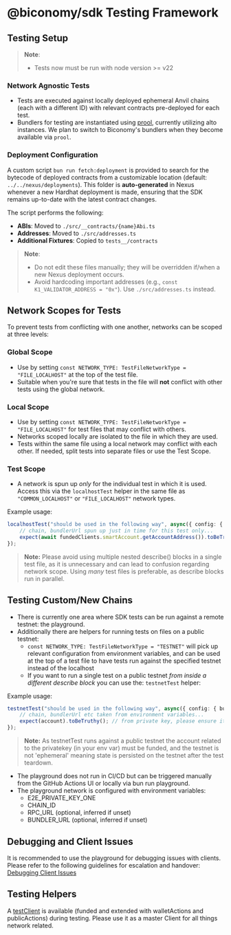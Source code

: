# @biconomy/sdk Testing Framework

## Testing Setup

> **Note**:  
> - Tests now must be run with node version >= v22

### Network Agnostic Tests
- Tests are executed against locally deployed ephemeral Anvil chains (each with a different ID) with relevant contracts pre-deployed for each test.
- Bundlers for testing are instantiated using [prool](https://github.com/wevm/prool), currently utilizing alto instances. We plan to switch to Biconomy's bundlers when they become available via `prool`.

### Deployment Configuration
A custom script `bun run fetch:deployment` is provided to search for the bytecode of deployed contracts from a customizable location (default: `../../nexus/deployments`). This folder is **auto-generated** in Nexus whenever a new Hardhat deployment is made, ensuring that the SDK remains up-to-date with the latest contract changes.

The script performs the following:
- **ABIs**: Moved to `./src/__contracts/{name}Abi.ts`
- **Addresses**: Moved to `./src/addresses.ts`
- **Additional Fixtures**: Copied to `tests__/contracts`

> **Note**:  
> - Do not edit these files manually; they will be overridden if/when a new Nexus deployment occurs.
> - Avoid hardcoding important addresses (e.g., `const K1_VALIDATOR_ADDRESS = "0x"`). Use `./src/addresses.ts` instead.

## Network Scopes for Tests

To prevent tests from conflicting with one another, networks can be scoped at three levels:

### Global Scope
- Use by setting `const NETWORK_TYPE: TestFileNetworkType = "FILE_LOCALHOST"` at the top of the test file.
- Suitable when you're sure that tests in the file will **not** conflict with other tests using the global network.

### Local Scope
- Use by setting `const NETWORK_TYPE: TestFileNetworkType = "FILE_LOCALHOST"` for test files that may conflict with others.
- Networks scoped locally are isolated to the file in which they are used.
- Tests within the same file using a local network may conflict with each other. If needed, split tests into separate files or use the Test Scope.

### Test Scope
- A network is spun up *only* for the individual test in which it is used. Access this via the `localhostTest` helper in the same file as `"COMMON_LOCALHOST"` or `"FILE_LOCALHOST"` network types.

Example usage:
```typescript
localhostTest("should be used in the following way", async({ config: { bundlerUrl, chain, fundedClients }}) => {
    // chain, bundlerUrl spun up just in time for this test only...
    expect(await fundedClients.smartAccount.getAccountAddress()).toBeTruthy();
});
```

> **Note:** 
> Please avoid using multiple nested describe() blocks in a single test file, as it is unnecessary and can lead to confusion regarding network scope.
> Using *many* test files is preferable, as describe blocks run in parallel. 

## Testing Custom/New Chains
- There is currently one area where SDK tests can be run against a remote testnet: the playground.
- Additionally there are helpers for running tests on files on a public testnet:
    - `const NETWORK_TYPE: TestFileNetworkType = "TESTNET"` will pick up relevant configuration from environment variables, and can be used at the top of a test file to have tests run against the specified testnet instead of the localhost
    - If you want to run a single test on a public testnet *from inside a different describe block* you can use the: `testnetTest` helper:

Example usage:
```typescript
testnetTest("should be used in the following way", async({ config: { bundlerUrl, chain, account }}) => {
    // chain, bundlerUrl etc taken from environment variables...
    expect(account).toBeTruthy(); // from private key, please ensure it is funded if sending txs
});
```

> **Note:** 
> As testnetTest runs against a public testnet the account related to the privatekey (in your env var) must be funded, and the testnet is not 'ephemeral' meaning state is persisted on the testnet after the test teardown. 


- The playground does not run in CI/CD but can be triggered manually from the GitHub Actions UI or locally via bun run playground.
- The playground network is configured with environment variables:
    - E2E_PRIVATE_KEY_ONE
    - CHAIN_ID
    - RPC_URL (optional, inferred if unset)
    - BUNDLER_URL (optional, inferred if unset)

## Debugging and Client Issues
It is recommended to use the playground for debugging issues with clients. Please refer to the following guidelines for escalation and handover: [Debugging Client Issues](https://www.notion.so/biconomy/Debugging-Client-Issues-cc01c1cab0224c87b37a4d283370165b)

## Testing Helpers
A [testClient](https://viem.sh/docs/clients/test#extending-with-public--wallet-actions) is available (funded and extended with walletActions and publicActions) during testing. Please use it as a master Client for all things network related. 

